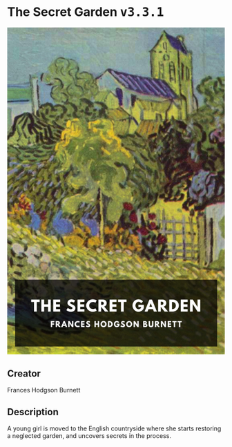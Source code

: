 
# The Secret Garden <kbd>v3.3.1</kbd>

<center>
  <img src="./cover-1024.jpg"/>
</center>

## Creator
Frances Hodgson Burnett

## Description
A young girl is moved to the English countryside where she starts restoring a neglected garden, and uncovers secrets in the process.
